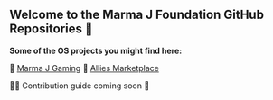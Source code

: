 ## Welcome to the Marma J Foundation GitHub Repositories 🥰

**Some of the OS projects you might find here:**

👾 [Marma J Gaming](marmaj.org/gaming)
🫰 [Allies Marketplace](https://twitter.com/allieeveknox)

🙏🏽 Contribution guide coming soon 🥰

